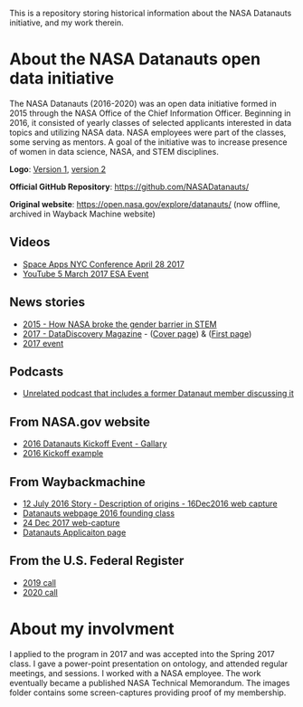 This is a repository storing historical information about the NASA Datanauts initiative, and my work therein.

# About the NASA Datanauts open data initiative
The NASA Datanauts (2016-2020) was an open data initiative formed in 2015 through the NASA Office of the Chief Information Officer.
Beginning in 2016, it consisted of yearly classes of selected applicants interested in data topics and utilizing NASA data.
NASA employees were part of the classes, some serving as mentors.
A goal of the initiative was to increase presence of women in data science, NASA, and STEM disciplines.

**Logo**: [Version 1](https://github.com/rrovetto/NASADatanauts/blob/c18034a876dd2acb0d86a19a7e1c92b7af9b994f/Images/datanauts-logo-purple.png), [version 2](https://github.com/rrovetto/NASADatanauts/blob/c18034a876dd2acb0d86a19a7e1c92b7af9b994f/Images/Datanauts-logo.jpg)

**Official GitHub Repository**: https://github.com/NASADatanauts/

**Original website**: https://open.nasa.gov/explore/datanauts/ (now offline, archived in Wayback Machine website)

## Videos
- [Space Apps NYC Conference April 28 2017](https://www.youtube.com/watch?v=JoaQctLP2Cg)
- [YouTube 5 March 2017 ESA Event](https://www.youtube.com/watch?v=Ms2ABM0S1yo)

## News stories
- [2015 - How NASA broke the gender barrier in STEM](https://www.fastcompany.com/3047618/how-nasa-broke-the-gender-barrier-in-stem)
- [2017 - DataDiscovery Magazine](https://issuu.com/secondmuse/docs/nasa-datanauts-2017) - ([Cover page](https://github.com/rrovetto/NASADatanauts/blob/c18034a876dd2acb0d86a19a7e1c92b7af9b994f/Images/DataDiscovery2017_datanauts_cover.jpg)) & ([First page](https://github.com/rrovetto/NASADatanauts/blob/4e1eaeed62d71afbd50179733faf5f9b8add471c/Images/DataDiscovery_Datanauts_1.png))
- [2017 event](https://nasadatanauts-upstateny.weebly.com/)

## Podcasts
- [Unrelated podcast that includes a former Datanaut member discussing it](https://www.listennotes.com/podcasts/the-fat-pipe-of/datanauts-074-understanding-8yjbldHSqUZ/) 

## From NASA.gov website
- [2016 Datanauts Kickoff Event - Gallary](https://www.nasa.gov/content/nasa-2016-datanauts/)
- [2016 Kickoff example](https://www.nasa.gov/image-feature/datanauts)

## From Waybackmachine
- [12 July 2016 Story - Description of origins - 16Dec2016 web capture ](https://web.archive.org/web/20161216220450/https://open.nasa.gov/blog/meet-nasa-datanauts-2016-class/)
- [Datanauts webpage 2016 founding class](https://web.archive.org/web/20161222231106/https://open.nasa.gov/explore/datanauts/)
- [24 Dec 2017 web-capture](https://web.archive.org/web/20171224205710/https://open.nasa.gov/explore/datanauts/)
- [Datanauts Applicaiton page](https://web.archive.org/web/20171205183240/https://open.nasa.gov/explore/datanauts/apply/) 

## From the U.S. Federal Register
- [2019 call](https://www.federalregister.gov/documents/2019/11/05/2019-24104/nasa-datanaut-applicant-selection)
- [2020 call](https://www.federalregister.gov/documents/2020/01/16/2020-00553/nasa-datanaut-applicant-selection)

# About my involvment
I applied to the program in 2017 and was accepted into the Spring 2017 class. I gave a power-point presentation on ontology, and attended regular meetings, and sessions. I worked with a NASA employee. The work eventually became a published NASA Technical Memorandum. The images folder contains some screen-captures providing proof of my membership.
